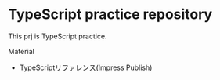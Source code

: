 # TypeScript practice repository

This prj is TypeScript practice.

Material
- TypeScriptリファレンス(Impress Publish)
